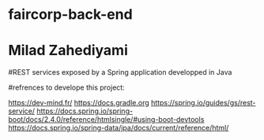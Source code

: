 # faircorp-back-end
# Milad Zahediyami

#REST services exposed by a Spring application developped in Java

#refrences to develope this project:


https://dev-mind.fr/
https://docs.gradle.org
https://spring.io/guides/gs/rest-service/
https://docs.spring.io/spring-boot/docs/2.4.0/reference/htmlsingle/#using-boot-devtools
https://docs.spring.io/spring-data/jpa/docs/current/reference/html/
